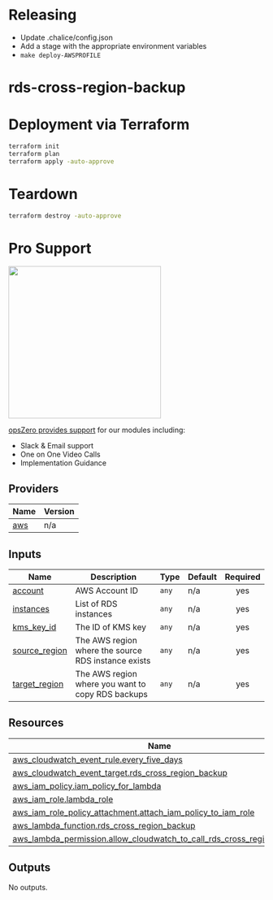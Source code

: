<!-- BEGIN_TF_DOCS -->
# Releasing

 - Update .chalice/config.json
 - Add a stage with the appropriate environment variables
 - `make deploy-AWSPROFILE`
# rds-cross-region-backup

# Deployment via Terraform

```sh
terraform init
terraform plan
terraform apply -auto-approve
```
# Teardown

```sh
terraform destroy -auto-approve
```
# Pro Support

<a href="https://www.opszero.com"><img src="https://media.opszero.com/insights/brands/logo/2023/04/26/02/04/12/opsZero_logo.svg" width="300px"/></a>

[opsZero provides support](https://www.opszero.com/devops) for our modules including:

-   Slack & Email support
-   One on One Video Calls
-   Implementation Guidance
## Providers

| Name | Version |
|------|---------|
| <a name="provider_aws"></a> [aws](#provider\_aws) | n/a |
## Inputs

| Name | Description | Type | Default | Required |
|------|-------------|------|---------|:--------:|
| <a name="input_account"></a> [account](#input\_account) | AWS Account ID | `any` | n/a | yes |
| <a name="input_instances"></a> [instances](#input\_instances) | List of RDS instances | `any` | n/a | yes |
| <a name="input_kms_key_id"></a> [kms\_key\_id](#input\_kms\_key\_id) | The ID of KMS key | `any` | n/a | yes |
| <a name="input_source_region"></a> [source\_region](#input\_source\_region) | The AWS region where the source RDS instance exists | `any` | n/a | yes |
| <a name="input_target_region"></a> [target\_region](#input\_target\_region) | The AWS region where you want to copy RDS backups | `any` | n/a | yes |
## Resources

| Name | Type |
|------|------|
| [aws_cloudwatch_event_rule.every_five_days](https://registry.terraform.io/providers/hashicorp/aws/latest/docs/resources/cloudwatch_event_rule) | resource |
| [aws_cloudwatch_event_target.rds_cross_region_backup](https://registry.terraform.io/providers/hashicorp/aws/latest/docs/resources/cloudwatch_event_target) | resource |
| [aws_iam_policy.iam_policy_for_lambda](https://registry.terraform.io/providers/hashicorp/aws/latest/docs/resources/iam_policy) | resource |
| [aws_iam_role.lambda_role](https://registry.terraform.io/providers/hashicorp/aws/latest/docs/resources/iam_role) | resource |
| [aws_iam_role_policy_attachment.attach_iam_policy_to_iam_role](https://registry.terraform.io/providers/hashicorp/aws/latest/docs/resources/iam_role_policy_attachment) | resource |
| [aws_lambda_function.rds_cross_region_backup](https://registry.terraform.io/providers/hashicorp/aws/latest/docs/resources/lambda_function) | resource |
| [aws_lambda_permission.allow_cloudwatch_to_call_rds_cross_region_backup](https://registry.terraform.io/providers/hashicorp/aws/latest/docs/resources/lambda_permission) | resource |
## Outputs

No outputs.
<!-- END_TF_DOCS -->
